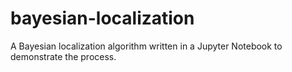 # bayesian-localization
A Bayesian localization algorithm written in a Jupyter Notebook to demonstrate the process.
